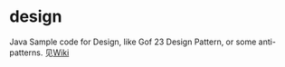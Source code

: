 # design


Java Sample code for Design, like Gof 23 Design Pattern, or some anti-patterns.
见[Wiki](https://github.com/leeowenowen/design/wiki)
